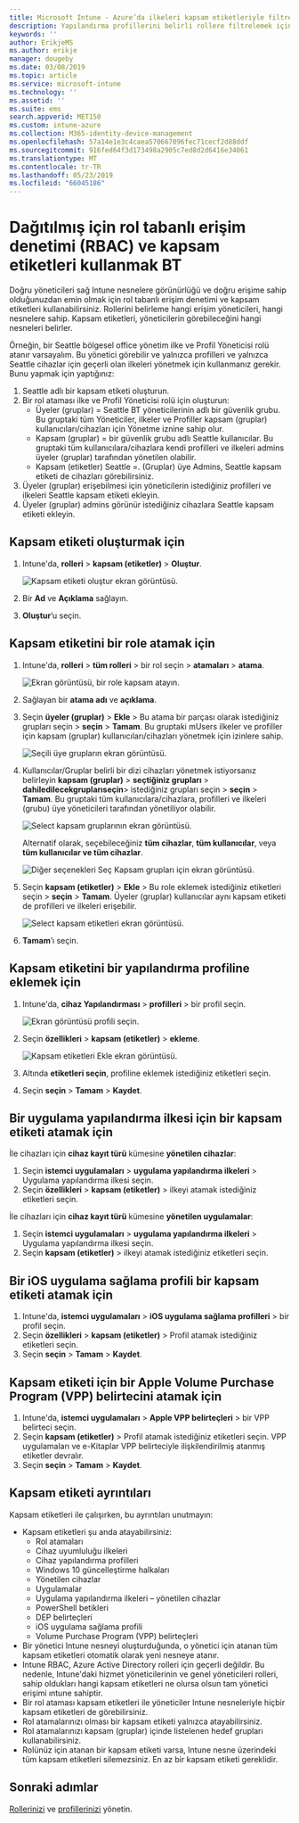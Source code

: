 ```yaml
---
title: Microsoft Intune - Azure’da ilkeleri kapsam etiketleriyle filtreleme | Microsoft Docs
description: Yapılandırma profillerini belirli rollere filtrelemek için kapsam etiketlerini kullanın.
keywords: ''
author: ErikjeMS
ms.author: erikje
manager: dougeby
ms.date: 03/08/2019
ms.topic: article
ms.service: microsoft-intune
ms.technology: ''
ms.assetid: ''
ms.suite: ems
search.appverid: MET150
ms.custom: intune-azure
ms.collection: M365-identity-device-management
ms.openlocfilehash: 57a14e1e3c4caea570667096fec71cecf2d88ddf
ms.sourcegitcommit: 916fed64f3d173498a2905c7ed8d2d6416e34061
ms.translationtype: MT
ms.contentlocale: tr-TR
ms.lasthandoff: 05/23/2019
ms.locfileid: "66045186"
---
```

# <a name="use-role-based-access-control-rbac-and-scope-tags-for-distributed-it"></a>Dağıtılmış için rol tabanlı erişim denetimi (RBAC) ve kapsam etiketleri kullanmak BT

Doğru yöneticileri sağ Intune nesnelere görünürlüğü ve doğru erişime sahip olduğunuzdan emin olmak için rol tabanlı erişim denetimi ve kapsam etiketleri kullanabilirsiniz. Rollerini belirleme hangi erişim yöneticileri, hangi nesnelere sahip. Kapsam etiketleri, yöneticilerin görebileceğini hangi nesneleri belirler.

Örneğin, bir Seattle bölgesel office yönetim ilke ve Profil Yöneticisi rolü atanır varsayalım. Bu yönetici görebilir ve yalnızca profilleri ve yalnızca Seattle cihazlar için geçerli olan ilkeleri yönetmek için kullanmanız gerekir. Bunu yapmak için yaptığınız:

1. Seattle adlı bir kapsam etiketi oluşturun.
2. Bir rol ataması ilke ve Profil Yöneticisi rolü için oluşturun: 
    - Üyeler (gruplar) = Seattle BT yöneticilerinin adlı bir güvenlik grubu. Bu gruptaki tüm Yöneticiler, ilkeler ve Profiller kapsam (gruplar) kullanıcıları/cihazları için Yönetme iznine sahip olur.
    - Kapsam (gruplar) = bir güvenlik grubu adlı Seattle kullanıcılar. Bu gruptaki tüm kullanıcılara/cihazlara kendi profilleri ve ilkeleri admins üyeler (gruplar) tarafından yönetilen olabilir. 
    - Kapsam (etiketler) Seattle =. (Gruplar) üye Admins, Seattle kapsam etiketi de cihazları görebilirsiniz.
3. Üyeler (gruplar) erişebilmesi için yöneticilerin istediğiniz profilleri ve ilkeleri Seattle kapsam etiketi ekleyin.
4. Üyeler (gruplar) admins görünür istediğiniz cihazlara Seattle kapsam etiketi ekleyin. 


## <a name="to-create-a-scope-tag"></a>Kapsam etiketi oluşturmak için

1. Intune'da, **rolleri** > **kapsam (etiketler)** > **Oluştur**.

    ![Kapsam etiketi oluştur ekran görüntüsü.](./media/scope-tags/create-scope-tag.png)

2. Bir **Ad** ve **Açıklama** sağlayın.
3. **Oluştur**’u seçin.

## <a name="to-assign-a-scope-tag-to-a-role"></a>Kapsam etiketini bir role atamak için

1. Intune'da, **rolleri** > **tüm rolleri** > bir rol seçin > **atamaları** > **atama**.

    ![Ekran görüntüsü, bir role kapsam atayın.](./media/scope-tags/assign-scope-to-role.png)

2. Sağlayan bir **atama adı** ve **açıklama**.
3. Seçin **üyeler (gruplar)** > **Ekle** > Bu atama bir parçası olarak istediğiniz grupları seçin > **seçin**  >   **Tamam**. Bu gruptaki mUsers ilkeler ve profiller için kapsam (gruplar) kullanıcıları/cihazları yönetmek için izinlere sahip.

    ![Seçili üye grupların ekran görüntüsü.](./media/scope-tags/select-member-groups.png)

4. Kullanıcılar/Gruplar belirli bir dizi cihazları yönetmek istiyorsanız belirleyin **kapsam (gruplar)** > **seçtiğiniz grupları** > **dahiledilecekgruplarıseçin**> istediğiniz grupları seçin > **seçin** > **Tamam**. Bu gruptaki tüm kullanıcılara/cihazlara, profilleri ve ilkeleri (grubu) üye yöneticileri tarafından yönetiliyor olabilir.

    ![Select kapsam gruplarının ekran görüntüsü.](./media/scope-tags/select-scope-groups.png)

    Alternatif olarak, seçebileceğiniz **tüm cihazlar**, **tüm kullanıcılar**, veya **tüm kullanıcılar ve tüm cihazlar**.

    ![Diğer seçenekleri Seç Kapsam grupları için ekran görüntüsü.](./media/scope-tags/scope-group-other-options.png)
    
5. Seçin **kapsam (etiketler)** > **Ekle** > Bu role eklemek istediğiniz etiketleri seçin > **seçin** > **Tamam**. Üyeler (gruplar) kullanıcılar aynı kapsam etiketi de profilleri ve ilkeleri erişebilir.

    ![Select kapsam etiketleri ekran görüntüsü.](./media/scope-tags/select-scope-tags.png)

6. **Tamam**’ı seçin. 

## <a name="to-add-a-scope-tag-to-a-configuration-profile"></a>Kapsam etiketini bir yapılandırma profiline eklemek için
1. Intune'da, **cihaz Yapılandırması** > **profilleri** > bir profil seçin.

    ![Ekran görüntüsü profili seçin.](./media/scope-tags/choose-profile.png)

2. Seçin **özellikleri** > **kapsam (etiketler)** > **ekleme**.

    ![Kapsam etiketleri Ekle ekran görüntüsü.](./media/scope-tags/add-scope-tags.png)

3. Altında **etiketleri seçin**, profiline eklemek istediğiniz etiketleri seçin.
4. Seçin **seçin** > **Tamam** > **Kaydet**.

## <a name="to-assign-a-scope-tag-to-an-app-configuration-policy"></a>Bir uygulama yapılandırma ilkesi için bir kapsam etiketi atamak için
İle cihazları için **cihaz kayıt türü** kümesine **yönetilen cihazlar**:
1. Seçin **istemci uygulamaları** > **uygulama yapılandırma ilkeleri** > Uygulama yapılandırma ilkesi seçin.
2. Seçin **özellikleri** > **kapsam (etiketler)** > ilkeyi atamak istediğiniz etiketleri seçin.

İle cihazları için **cihaz kayıt türü** kümesine **yönetilen uygulamalar**:
1. Seçin **istemci uygulamaları** > **uygulama yapılandırma ilkeleri** > Uygulama yapılandırma ilkesi seçin.
2. Seçin **kapsam (etiketler)** > ilkeyi atamak istediğiniz etiketleri seçin.


## <a name="to-assign-a-scope-tag-to-an-ios-app-provisioning-profile"></a>Bir iOS uygulama sağlama profili bir kapsam etiketi atamak için
1. Intune'da, **istemci uygulamaları** > **iOS uygulama sağlama profilleri** > bir profil seçin.
2. Seçin **özellikleri** > **kapsam (etiketler)** > Profil atamak istediğiniz etiketleri seçin.
3. Seçin **seçin** > **Tamam** > **Kaydet**.

## <a name="to-assign-a-scope-tag-to-an-apple-volume-purchase-program-vpp-token"></a>Kapsam etiketi için bir Apple Volume Purchase Program (VPP) belirtecini atamak için
1. Intune'da, **istemci uygulamaları** > **Apple VPP belirteçleri** > bir VPP belirteci seçin.
2. Seçin **kapsam (etiketler)** > Profil atamak istediğiniz etiketleri seçin. VPP uygulamaları ve e-Kitaplar VPP belirteciyle ilişkilendirilmiş atanmış etiketler devralır.
3. Seçin **seçin** > **Tamam** > **Kaydet**.

## <a name="scope-tag-details"></a>Kapsam etiketi ayrıntıları
Kapsam etiketleri ile çalışırken, bu ayrıntıları unutmayın:

- Kapsam etiketleri şu anda atayabilirsiniz:
    - Rol atamaları
    - Cihaz uyumluluğu ilkeleri
    - Cihaz yapılandırma profilleri
    - Windows 10 güncelleştirme halkaları
    - Yönetilen cihazlar
    - Uygulamalar
    - Uygulama yapılandırma ilkeleri – yönetilen cihazlar
    - PowerShell betikleri
    - DEP belirteçleri
    - iOS uygulama sağlama profili
    - Volume Purchase Program (VPP) belirteçleri
- Bir yönetici Intune nesneyi oluşturduğunda, o yönetici için atanan tüm kapsam etiketleri otomatik olarak yeni nesneye atanır.
- Intune RBAC, Azure Active Directory rolleri için geçerli değildir. Bu nedenle, Intune'daki hizmet yöneticilerinin ve genel yöneticileri rolleri, sahip oldukları hangi kapsam etiketleri ne olursa olsun tam yönetici erişimi ıntune sahiptir.
- Bir rol ataması kapsam etiketleri ile yöneticiler Intune nesneleriyle hiçbir kapsam etiketleri de görebilirsiniz.
- Rol atamalarınızı olması bir kapsam etiketi yalnızca atayabilirsiniz.
- Rol atamalarınızı kapsam (gruplar) içinde listelenen hedef grupları kullanabilirsiniz.
- Rolünüz için atanan bir kapsam etiketi varsa, Intune nesne üzerindeki tüm kapsam etiketleri silemezsiniz. En az bir kapsam etiketi gereklidir.

## <a name="next-steps"></a>Sonraki adımlar

[Rollerinizi](role-based-access-control.md) ve [profillerinizi](device-profile-assign.md) yönetin.

